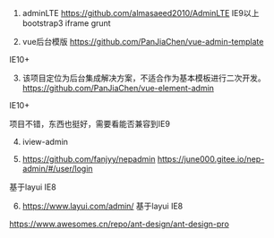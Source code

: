 1. adminLTE 
https://github.com/almasaeed2010/AdminLTE
IE9以上 bootstrap3 iframe grunt 

2. vue后台模版
https://github.com/PanJiaChen/vue-admin-template

IE10+ 

3. 该项目定位为后台集成解决方案，不适合作为基本模板进行二次开发。
https://github.com/PanJiaChen/vue-element-admin

IE10+ 

项目不错，东西也挺好，需要看能否兼容到IE9


4. iview-admin


5. https://github.com/fanjyy/nepadmin
https://june000.gitee.io/nep-admin/#/user/login

基于layui IE8

6. https://www.layui.com/admin/
基于layui IE8 






 https://www.awesomes.cn/repo/ant-design/ant-design-pro 
